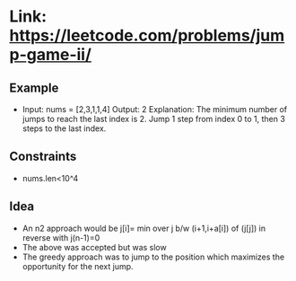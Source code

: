 # Link: <https://leetcode.com/problems/jump-game-ii/>

## Example

- Input: nums = [2,3,1,1,4]
Output: 2
Explanation: The minimum number of jumps to reach the last index is 2. Jump 1 step from index 0 to 1, then 3 steps to the last index.

## Constraints

- nums.len<10^4 

## Idea

- An n2 approach would be j[i]= min over j b/w (i+1,i+a[i]) of (j[j]) in reverse with j(n-1)=0
- The above was accepted but was slow
- The greedy approach was to jump to the position which maximizes the opportunity for the next jump.


